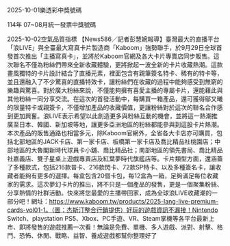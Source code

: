 
2025-10-01樂透彩中獎號碼

                                
114年 07~08月統一發票中獎號碼
                             
2025-10-02空氣品質指標
                              【News586／記者彭慧婉報導】臺灣最大的直播平台「浪LIVE」與全臺最大寫真卡片製造商「Kaboom」強勢聯手，於9月29日全球首發首次推出「主播寫真卡」，並將於Kaboom官網及各大卡片專賣店同步販售。這次聯名不僅為粉絲們帶來全新收藏體驗，更將掀起一波全新的卡片收藏熱潮。這款畫風獨特的卡片設計結合了直播元素，裡面包含有親筆簽名特卡、稀有的特卡等，並且還融入了不少驚喜的直播特效卡，讓粉絲們在收藏的過程中能夠感受到無窮的樂趣與驚喜。對於廣大粉絲來說，不僅能夠擁有喜愛主播的專屬卡片，還能藉此與其他粉絲一同分享交流。在這次的首發活動中，每購買一箱產品，還可獲得鄔又曦的限量特卡或親簽卡，不僅增加產品的收藏價值，更讓粉絲對於這次的聯名合作感到更加興奮。浪LIVE表示希望以此創造更多與粉絲互動的機會，並將這一熱潮推廣至日本、韓國、新加坡等地，讓更多亞洲地區的粉絲都能參與到這股卡片熱潮。本次產品的販售通路也相當多元，除Kaboom官網外，全省各大卡店亦可購買，包括北部地區的JACK卡店、第一家卡店、板橋第一家卡店及喬比精品社桃園店；中部地區的大魯閣新時代球員卡小舖、喬比精品社；南部地區的領先書局、喬比精品社嘉義店、雙子星桌上遊戲專賣店及紅葉夢時代旗艦店等。卡片類型方面，還涵蓋了多種款式，包括216款普卡、216款閃卡、72款SP特卡、以及多種簽名卡，讓收藏者能夠有更多的選擇。每盒包含20個卡包，每12盒為一箱，足夠滿足每位收藏家的需求。這次夢幻卡片的推出，將不只是一個產品的發售，更是一個聚集粉絲、分享熱情的社群活動。快來將您最愛的主播帶回家，成為全球浪LIVE收藏潮的一部分吧！網址：https://www.kaboom.tw/products/2025-lang-live-premium-cards-vol01-1。（圖：杰斯汀整合行銷提供）好玩的遊戲資訊不漏接！Nintendo Switch、playstation PS5、Xbox、PC手遊、VR、Steam掌機等各平台最新上市、即將發售的遊戲推薦一次看！無論是免費、單機、多人遊戲、派對、射擊、格鬥、恐怖、休閒、戰略、益智、養成遊戲都幫你整理好了